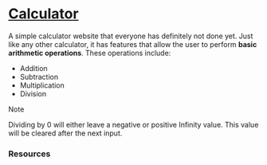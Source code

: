 # [Calculator](https://enetwarch.github.io/calculator/)

A simple calculator website that everyone has definitely not done yet. Just like any other calculator, it has features that allow the user to perform **basic arithmetic operations**. These operations include:

* Addition
* Subtraction 
* Multiplication 
* Division 

> [!NOTE]
> Dividing by 0 will either leave a negative or positive Infinity value. This value will be cleared after the next input.

### Resources
